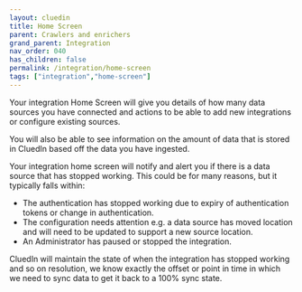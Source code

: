 ```yaml
---
layout: cluedin
title: Home Screen
parent: Crawlers and enrichers
grand_parent: Integration
nav_order: 040
has_children: false
permalink: /integration/home-screen
tags: ["integration","home-screen"]
---
```


Your integration Home Screen will give you details of how many data sources you have connected and actions to be able to add new integrations or configure existing sources. 

You will also be able to see information on the amount of data that is stored in CluedIn based off the data you have ingested. 

Your integration home screen will notify and alert you if there is a data source that has stopped working. This could be for many reasons, but it typically falls within:

 - The authentication has stopped working due to expiry of authentication tokens or change in authentication.
 - The configuration needs attention e.g. a data source has moved location and will need to be updated to support a new source location.
 - An Administrator has paused or stopped the integration.

 CluedIn will maintain the state of when the integration has stopped working and so on resolution, we know exactly the offset or point in time in which we need to sync data to get it back to a 100% sync state. 